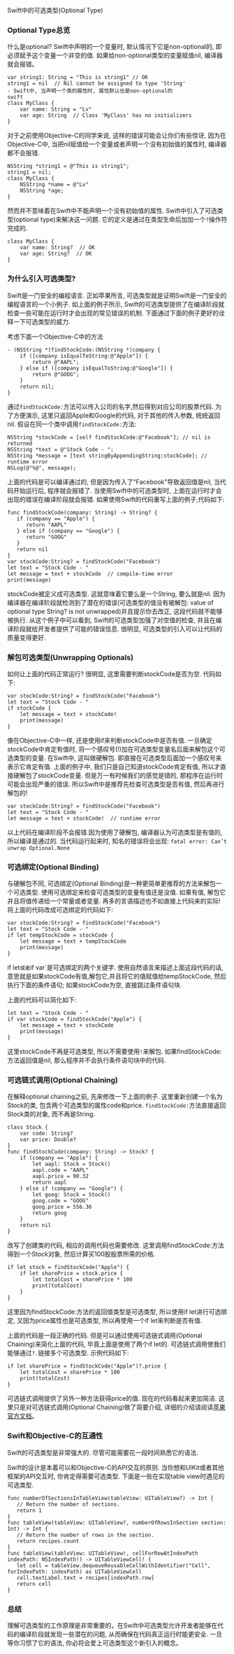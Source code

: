 Swift中的可选类型(Optional Type)

### Optional Type总览

什么是optional? Swift中声明的一个变量时, 默认情况下它是non-optional的, 即必须赋予这个变量一个非空的值. 如果给non-optional类型的变量赋值nil, 编译器就会报错。

```
var string1: String = "This is string1" // OK
string1 = nil  // Nil cannot be assigned to type 'String'
- Swift中, 当声明一个类的属性时, 属性默认也是non-optional的
swift
class MyClass {
    var name: String = "Lv"
    var age: String  // Class 'MyClass' has no initializers
}
```

对于之前使用Objective-C的同学来说, 这样的错误可能会让你们有些惊讶, 因为在Objective-C中, 当把nil赋值给一个变量或者声明一个没有初始值的属性时, 编译器都不会报错.

```
NSString *string1 = @"This is string1";
string1 = nil;
class MyClass {
    NSString *name = @"Lv"
    NSString *age;
}
```

然而并不意味着在Swift中不能声明一个没有初始值的属性. Swift中引入了可选类型(optional type)来解决这一问题. 它的定义是通过在类型生命后加加一个`?`操作符完成的.

```
class MyClass {
    var name: String?  // OK
    var age: String?  // OK
}
```

### 为什么引入可选类型?

Swift是一门安全的编程语言. 正如苹果所言, 可选类型就是证明Swift是一门安全的编程语言的一个小例子. 如上面的例子所示, Swift的可选类型提供了在编译阶段就检查一些可能在运行时才会出现的常见错误的机制. 下面通过下面的例子更好的诠释一下可选类型的威力.

考虑下面一个Objective-C中的方法

```
- (NSString *)findStockCode:(NSString *)company {
    if ([company isEqualToString:@"Apple"]) {
        return @"AAPL";
    } else if ([company isEqualToString:@"Google"]) {
        return @"GOOG";
    }
    return nil;
}
```

通过`findStockCode:`方法可以传入公司的名字,然后得到对应公司的股票代码. 为了方便演示, 这里只返回Apple和Google的代码, 对于其他的传入参数, 统统返回nil.
假设在同一个类中调用`findStockCode:`方法:

```
NSString *stockCode = [self findStockCode:@"Facebook"]; // nil is returned
NSString *text = @"Stock Code - ";
NSString *message = [text stringByAppendingString:stockCode]; // runtime error
NSLog(@"%@", message);
```

上面的代码是可以编译通过的, 但是因为传入了"Facebook"导致返回值是nil, 当代码开始运行后, 程序就会报错了.
当使用Swift中的可选类型时, 上面在运行时才会出现的错误在编译阶段就会报错. 如果使用Swift的代码重写上面的例子,代码如下:

```
func findStockCode(company: String) -> String? {
   if (company == "Apple") {
      return "AAPL"
   } else if (company == "Google") {
      return "GOOG"
   }
   return nil
}
var stockCode:String? = findStockCode("Facebook")
let text = "Stock Code - "
let message = text + stockCode  // compile-time error
print(message)
```

stockCode被定义成可选类型. 这就意味着它要么是一个String, 要么就是nil. 因为编译器在编译阶段就检测到了潜在的错误(可选类型的值没有被解包: value of optional type String? is not unwrapped)并且提示你去改正, 这段代码就不能够被执行.
从这个例子中可以看到, Swift的可选类型加强了对空值的检查, 并且在编译阶段就给开发者提供了可能的错误信息. 很明显, 可选类型的引入可以让代码的质量变得更好.

### 解包可选类型(Unwrapping Optionals)

如何让上面的代码正常运行? 很明显, 这里需要判断stockCode是否为空. 代码如下:

```
var stockCode:String? = findStockCode("Facebook")
let text = "Stock Code - "
if stockCode {
    let message = text + stockCode!
    print(message)
}
```

像在Objective-C中一样, 还是使用if来判断stockCode中是否有值. 一旦确定stockCode中肯定有值时, 将一个感叹号(!)加在可选类型变量名后面来解包这个可选类型的变量. 在Swift中, 这叫做硬解包. 即直接在可选类型后面加一个感叹号来表示它肯定有值.
上面的例子中, 我们只是自己知道stockCode肯定有值, 所以才直接硬解包了stockCode变量. 但是万一有时候我们的感觉是错的, 那程序在运行时可能会出现严重的错误. 所以Swift中是推荐先检查可选类型是否有值, 然后再进行解包的!

```
var stockCode:String? = findStockCode("Facebook")
let text = "Stock Code - "
let message = text + stockCode!  // runtime error
```

以上代码在编译阶段不会报错.因为使用了硬解包, 编译器认为可选类型是有值的, 所以编译是通过的. 当代码运行起来时, 知名的错误将会出现: `fatal error: Can’t unwrap Optional.None`

### 可选绑定(Optional Binding)

与硬解包不同, 可选绑定(Optional Binding)是一种更简单更推荐的方法来解包一个可选类型. 使用可选绑定来检查可选类型的变量有值还是没值. 如果有值, 解包它并且将值传递给一个常量或者变量.
再多的言语描述也不如直接上代码来的实际! 将上面的代码改成可选绑定的代码如下:

```
var stockCode:String? = findStockCode("Facebook")
let text = "Stock Code - "
if let tempStockCode = stockCode {
    let message = text + tempStockCode
    print(message)
}
```

if let`或者`if var`是可选绑定的两个关键字. 使用自然语言来描述上面这段代码的话, 意思就是如果stockCode有值,解包它,并且将它的值赋值给tempStockCode, 然后执行下面的条件语句; 如果stockCode为空, 直接跳过条件语句块.

上面的代码可以简化如下:

```
let text = "Stock Code - "
if var stockCode = findStockCode("Apple") {
    let message = text + stockCode
    print(message)
}
```

这里stockCode不再是可选类型, 所以不需要使用`!`来解包. 如果findStockCode:方法返回值是nil, 那么程序并不会执行条件语句块中的代码.

### 可选链式调用(Optional Chaining)

在解释optional chaining之前, 先来修改一下上面的例子. 这里重新创建一个名为Stock的类, 包含两个可选类型的属性code和price. `findStockCode:`方法直接返回Stock类的对象, 而不再是String.

```
class Stock {
    var code: String?
    var price: Double?
}
func findStockCode(company: String) -> Stock? {
    if (company == "Apple") {
        let aapl: Stock = Stock()
        aapl.code = "AAPL"
        aapl.price = 90.32
        return aapl
    } else if (company == "Google") {
        let goog: Stock = Stock()
        goog.code = "GOOG"
        goog.price = 556.36
        return goog
    }
    return nil
}
```

改写了创建类的代码, 相应的调用代码也需要修改. 这里调用findStockCode:方法得到一个Stock对象, 然后计算买100股股票所需的价格.

```
if let stock = findStockCode("Apple") {
    if let sharePrice = stock.price {
        let totalCost = sharePrice * 100
        print(totalCost)
    }
}
```

这里因为findStockCode:方法的返回值类型是可选类型, 所以使用if let进行可选绑定, 又因为price属性也是可选类型, 所以再使用一个if let来判断是否有值.

上面的代码是一段正确的代码. 但是可以通过使用可选链式调用(Optional Chaining)来简化上面的代码, 毕竟上面是使用了两个if let的. 可选链式调用使我们能够通过`?.`链接多个可选类型. 示例代码如下:

```
if let sharePrice = findStockCode("Apple")?.price {
    let totalCost = sharePrice * 100
    print(totalCost)
}
```

可选链式调用提供了另外一种方法获得price的值. 现在的代码看起来更加简洁. 这里只是对可选链式调用(Optional Chaining)做了简要介绍, 详细的介绍请阅读[苹果官方文档](https://developer.apple.com/library/prerelease/ios/documentation/swift/conceptual/swift_programming_language/OptionalChaining.html#//apple_ref/doc/uid/TP40014097-CH21-XID_312)。

### Swift和Objective-C的互通性

Swift的可选类型是非常强大的. 尽管可能需要花一段时间熟悉它的语法.

Swift的设计是本着可以和Objective-C的API交互的原则. 当你想和UIKit或者其他框架的API交互时, 你肯定得需要可选类型. 下面是一些在实现table view时遇见的可选类型.

```
func numberOfSectionsInTableView(tableView: UITableView?) -> Int {
   // Return the number of sections.
   return 1
}
func tableView(tableView: UITableView?, numberOfRowsInSection section: Int) -> Int {
   // Return the number of rows in the section.
   return recipes.count
}
func tableView(tableView: UITableView!, cellForRowAtIndexPath indexPath: NSIndexPath!) -> UITableViewCell! {
   let cell = tableView.dequeueReusableCellWithIdentifier("Cell", forIndexPath: indexPath) as UITableViewCell
   cell.textLabel.text = recipes[indexPath.row]
   return cell
}
```

### 总结

理解可选类型的工作原理是非常重要的，在Swift中可选类型允许开发者能够在代码的编译阶段就发现一些潜在的问题, 从而确保在代码真正运行时能更安全. 一旦等你习惯了它的语法, 你必将会爱上可选类型这个新引入的概念。


